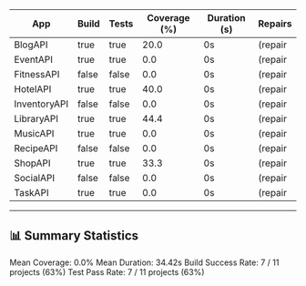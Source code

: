 | App | Build | Tests | Coverage (%) | Duration (s) | Repairs |
|-----|--------|--------|---------------|---------------|----------|
| BlogAPI | true | true | 20.0 | 0s | (repair |
| EventAPI | true | true | 0.0 | 0s | (repair |
| FitnessAPI | false | false | 0.0 | 0s | (repair |
| HotelAPI | true | true | 40.0 | 0s | (repair |
| InventoryAPI | false | false | 0.0 | 0s | (repair |
| LibraryAPI | true | true | 44.4 | 0s | (repair |
| MusicAPI | true | true | 0.0 | 0s | (repair |
| RecipeAPI | false | false | 0.0 | 0s | (repair |
| ShopAPI | true | true | 33.3 | 0s | (repair |
| SocialAPI | false | false | 0.0 | 0s | (repair |
| TaskAPI | true | true | 0.0 | 0s | (repair |

---

## 📊 Summary Statistics

Mean Coverage: 0.0%
Mean Duration: 34.42s
Build Success Rate: 7 / 11 projects (63%)
Test Pass Rate: 7 / 11 projects (63%)
